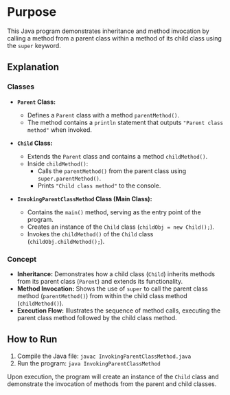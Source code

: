 # Purpose
This Java program demonstrates inheritance and method invocation by calling a method from a parent class within a method of its child class using the `super` keyword.

## Explanation

### Classes
- **`Parent` Class:**
    - Defines a `Parent` class with a method `parentMethod()`.
    - The method contains a `println` statement that outputs `"Parent class method"` when invoked.

- **`Child` Class:**
    - Extends the `Parent` class and contains a method `childMethod()`.
    - Inside `childMethod()`:
        - Calls the `parentMethod()` from the parent class using `super.parentMethod()`.
        - Prints `"Child class method"` to the console.

- **`InvokingParentClassMethod` Class (Main Class):**
    - Contains the `main()` method, serving as the entry point of the program.
    - Creates an instance of the `Child` class (`childObj = new Child();`).
    - Invokes the `childMethod()` of the `Child` class (`childObj.childMethod();`).

### Concept
- **Inheritance:** Demonstrates how a child class (`Child`) inherits methods from its parent class (`Parent`) and extends its functionality.
- **Method Invocation:** Shows the use of `super` to call the parent class method (`parentMethod()`) from within the child class method (`childMethod()`).
- **Execution Flow:** Illustrates the sequence of method calls, executing the parent class method followed by the child class method.

## How to Run
1. Compile the Java file: `javac InvokingParentClassMethod.java`
2. Run the program: `java InvokingParentClassMethod`

Upon execution, the program will create an instance of the `Child` class and demonstrate the invocation of methods from the parent and child classes.
